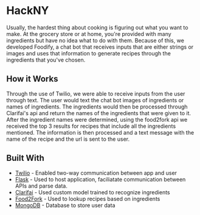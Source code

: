 # HackNY

Usually, the hardest thing about cooking is figuring out what you want to make. At the grocery store or at home, you're provided with many ingredients but have no idea what to do with them. 
Because of this, we developed Foodify, a chat bot that receives inputs that are either strings or images and uses that information to generate recipes through the ingredients that you've chosen.

## How it Works

Through the use of Twilio, we were able to receive inputs from the user through text. The user would text the chat bot images of ingredients or names of ingredients.
The ingredients would then be processed through Clarifai's api and return the names of the ingredients that were given to it. After the ingredient names were determined, 
using the food2fork api we received the top 3 results for recipes that include all the ingredients mentioned. 
The information is then processed and a text message with the name of the recipe and the url is sent to the user.

## Built With
* [Twilio](https://www.twilio.com/sms/api) - Enabled two-way communication between app and user
* [Flask](http://flask.pocoo.org/) - Used to host application, faciliatate communication between APIs and parse data.
* [Clarifai](https://www.clarifai.com/) - Used custom model trained to recognize ingredients
* [Food2Fork](https://food2fork.com/about/api) - Used to lookup recipes based on ingredients
* [MongoDB](https://www.mongodb.com) - Database to store user data
